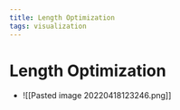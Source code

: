 ```yaml
---
title: Length Optimization
tags: visualization
---
```


# Length Optimization
- ![[Pasted image 20220418123246.png]]
















